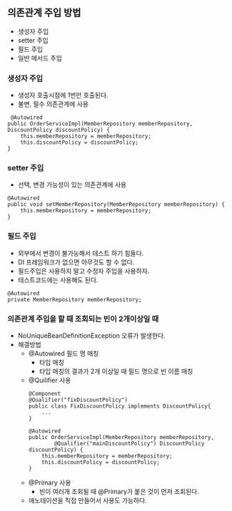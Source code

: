 ## 의존관계 주입 방법
- 생성자 주입
- setter 주입
- 필드 주입
- 일반 메서드 주입

### 생성자 주입
- 생성자 호출시점에 1번만 호출된다.
- 불변, 필수 의존관계에 사용
```
 @Autowired
public OrderServiceImpl(MemberRepository memberRepository, DiscountPolicy discountPolicy) {
    this.memberRepository = memberRepository;
    this.discountPolicy = discountPolicy;
}
```

### setter 주입
- 선택, 변경 가능성이 있는 의존관계에 사용
```
@Autowired
public void setMemberRepository(MemberRepository memberRepository) {
    this.memberRepository = memberRepository;
}
```

### 필드 주입
- 외부에서 변경이 불가능해서 테스트 하기 힘들다.
- DI 프레임워크가 없으면 아무것도 할 수 없다.
- 필드주입은 사용하지 말고 수정자 주입을 사용하자.
- 테스트코드에는 사용해도 된다.
```
@Autowired
private MemberRepository memberRepository;
```

### 의존관계 주입을 할 때 조회되는 빈이 2개이상일 때
- NoUniqueBeanDefinitionException 오류가 발생한다.
- 해결방법
    - @Autowired 필드 명 매칭
        - 타입 매칭
        - 타입 매칭의 결과가 2개 이상일 때 필드 명으로 빈 이름 매칭
    - @Quilifier 사용 
        ```
        @Component
        @Qualifier("fixDiscountPolicy")
        public class FixDiscountPolicy implements DiscountPolicy{
            ...
        }
        ```
        ```
        @Autowired
        public OrderServiceImpl(MemberRepository memberRepository,
                @Qualifier("mainDiscountPolicy") DiscountPolicy discountPolicy) {
            this.memberRepository = memberRepository;
            this.discountPolicy = discountPolicy;
        }
        ```
    - @Primary 사용
        - 빈이 여러개 조회될 때 @Primary가 붙은 것이 먼저 조회된다.
    - 애노테이션을 직접 만들어서 사용도 가능하다.
